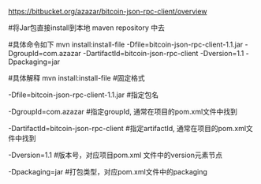 https://bitbucket.org/azazar/bitcoin-json-rpc-client/overview


#将Jar包直接install到本地 maven repository 中去

#具体命令如下
mvn install:install-file -Dfile=bitcoin-json-rpc-client-1.1.jar -DgroupId=com.azazar -DartifactId=bitcoin-json-rpc-client -Dversion=1.1 -Dpackaging=jar

#具体解释
mvn install:install-file #固定格式

-Dfile=bitcoin-json-rpc-client-1.1.jar #指定包名

-DgroupId=com.azazar  		   #指定groupId, 通常在项目的pom.xml文件中找到

-DartifactId=bitcoin-json-rpc-client #指定artifactId, 通常在项目的pom.xml文件中找到


-Dversion=1.1 #版本号，对应项目pom.xml 文件中的version元素节点


-Dpackaging=jar #打包类型，对应pom.xml文件中的packaging
 



